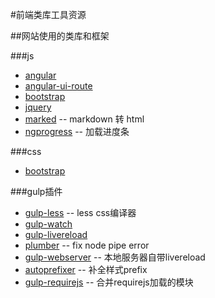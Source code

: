 #前端类库工具资源

##网站使用的类库和框架

###js

* [angular](https://angularjs.org/)
* [angular-ui-route](http://angular-ui.github.io/ui-router/site/#/api/ui.router)
* [bootstrap](http://getbootstrap.com/)
* [jquery](http://jquery.com/download/)
* [marked](https://github.com/chjj/marked) -- markdown 转 html
* [ngprogress](https://github.com/rstacruz/nprogress) -- 加载进度条

###css
* [bootstrap](http://getbootstrap.com/)

###gulp插件
* [gulp-less](https://www.npmjs.com/package/gulp-less) -- less css编译器
* [gulp-watch](https://github.com/floatdrop/gulp-watch/blob/master/docs/readme.md)
* [gulp-livereload](https://www.npmjs.com/package/gulp-livereload)
* [plumber](https://github.com/floatdrop/gulp-plumber) -- fix node pipe error
* [gulp-webserver](https://www.npmjs.com/package/gulp-livereload) -- 本地服务器自带livereload
* [autoprefixer](https://www.npmjs.com/package/gulp-autoprefixer) -- 补全样式prefix
* [gulp-requirejs](https://www.npmjs.com/package/gulp-requirejs) -- 合并requirejs加载的模块


